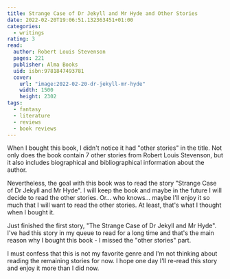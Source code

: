 ```yaml
---
title: Strange Case of Dr Jekyll and Mr Hyde and Other Stories
date: 2022-02-20T19:06:51.132363451+01:00
categories:
  - writings
rating: 3
read:
  author: Robert Louis Stevenson
  pages: 221
  publisher: Alma Books
  uid: isbn:9781847493781
  cover:
    url: "image:2022-02-20-dr-jekyll-mr-hyde"
    width: 1500
    height: 2302
tags:
  - fantasy
  - literature
  - reviews
  - book reviews
---
```


When I bought this book, I didn't notice it had "other stories" in the title. Not only does the book contain 7 other stories from Robert Louis Stevenson, but it also includes biographical and bibliographical information about the author.

<!--more-->

Nevertheless, the goal with this book was to read the story "Strange Case of Dr Jekyll and Mr Hyde". I will keep the book and maybe in the future I will decide to read the other stories. Or... who knows... maybe I'll enjoy it so much that I will want to read the other stories. At least, that's what I thought when I bought it.

Just finished the first story, "The Strange Case of Dr Jekyll and Mr Hyde". I've had this story in my queue to read for a long time and that's the main reason why I bought this book - I missed the "other stories" part. 

I must confess that this is not my favorite genre and I'm not thinking about reading the remaining stories for now. I hope one day I'll re-read this story and enjoy it more than I did now.
